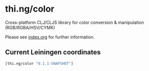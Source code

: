 # thi.ng/color

Cross-platform CLJ/CLJS library for color conversion & manipulation (RGB/RGBA/HSV/CYMK)

Please see [index.org](src/index.org) for further information.

## Current Leiningen coordinates

```clj
[thi.ng/color "0.1.1-SNAPSHOT"]
```
